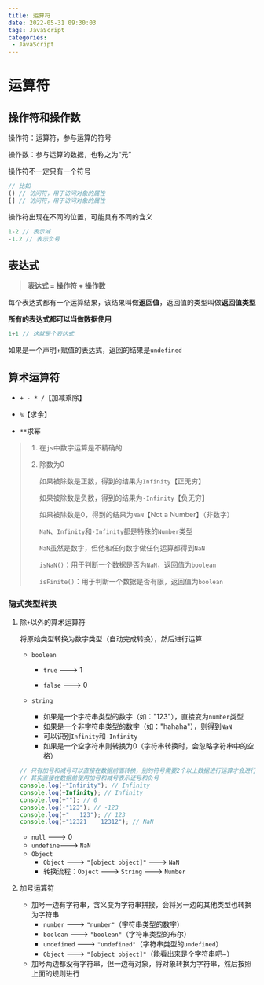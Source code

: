 ```yaml
---
title: 运算符
date: 2022-05-31 09:30:03
tags: JavaScript
categories:
 - JavaScript
---
```

#  运算符

## 操作符和操作数

操作符：运算符，参与运算的符号

操作数：参与运算的数据，也称之为“元”

操作符不一定只有一个符号

```js
// 比如
() // 访问符，用于访问对象的属性
[] // 访问符，用于访问对象的属性
```

操作符出现在不同的位置，可能具有不同的含义

```js
1-2 // 表示减
-1.2 // 表示负号
```

## 表达式

> **表达式 = 操作符 + 操作数**

每个表达式都有一个运算结果，该结果叫做**返回值**，返回值的类型叫做**返回值类型**

**所有的表达式都可以当做数据使用**

```js
1+1 // 这就是个表达式
```

如果是一个声明+赋值的表达式，返回的结果是`undefined`

## 算术运算符

- `+ - * /`【加减乘除】
- `%`【求余】

- `**`求幂

> 1. 在`js`中数字运算是不精确的
>
> 2. 除数为0
>
>    如果被除数是正数，得到的结果为`Infinity`【正无穷】
>
>    如果被除数是负数，得到的结果为`-Infinity`【负无穷】
>
>    如果被除数是0，得到的结果为`NaN`【Not a Number】（非数字）
>
>    `NaN`、`Infinity`和`-Infinity`都是特殊的`Number`类型
>
>    `NaN`虽然是数字，但他和任何数字做任何运算都得到`NaN`
>
>    `isNaN()`：用于判断一个数据是否为`NaN`，返回值为`boolean`
>
>    `isFinite()`：用于判断一个数据是否有限，返回值为`boolean`

### 隐式类型转换

1. 除`+`以外的算术运算符

   将原始类型转换为数字类型（自动完成转换），然后进行运算

   - `boolean`

     - `true` ---> 1

     - `false` ---> 0

   - `string`
     - 如果是一个字符串类型的数字（如："123"），直接变为`number`类型
     - 如果是一个非字符串类型的数字（如："hahaha"），则得到`NaN`
     - 可以识别`Infinity`和`-Infinity`
     - 如果是一个空字符串则转换为0（字符串转换时，会忽略字符串中的空格）

   ```js
   // 只有加号和减号可以直接在数据前面转换，别的符号需要2个以上数据进行运算才会进行转换，否则会报错
   // 其实直接在数据前使用加号和减号表示证号和负号
   console.log(+"Infinity"); // Infinity
   console.log(+Infinity); // Infinity
   console.log(+""); // 0
   console.log(-"123"); // -123
   console.log(+"   123"); // 123
   console.log(+"12321    12312"); // NaN
   ```

   - `null` ---> 0
   - `undefine`---> `NaN`
   - `Object`
     - `Object` ---> `"[object object]"` ---> `NaN`
     - 转换流程：`Object` ---> `String` ---> `Number`

2. 加号运算符

   - 加号一边有字符串，含义变为字符串拼接，会将另一边的其他类型也转换为字符串
     - `number` ---> `"number"`（字符串类型的数字）
     - `boolean` ---> `"boolean"`（字符串类型的布尔）
     - `undefined` ---> `"undefined"`（字符串类型的`undefined`）
     - `Object` ---> `"[object object]"`（能看出来是个字符串吧~）
   - 加号两边都没有字符串，但一边有对象，将对象转换为字符串，然后按照上面的规则进行
